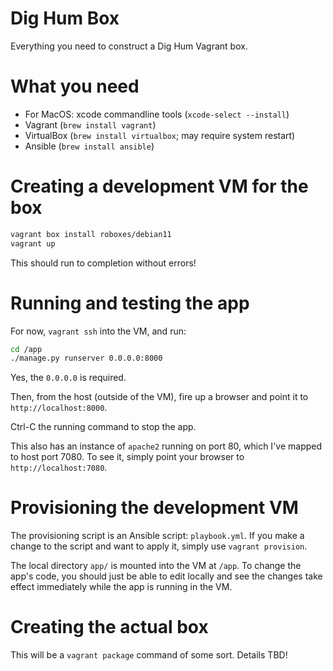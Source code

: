 # Dig Hum Box

Everything you need to construct a Dig Hum Vagrant box.

# What you need

- For MacOS: xcode commandline tools (`xcode-select --install`)
- Vagrant (`brew install vagrant`)
- VirtualBox (`brew install virtualbox`; may require system restart)
- Ansible (`brew install ansible`)

# Creating a development VM for the box

```sh
vagrant box install roboxes/debian11
vagrant up
```

This should run to completion without errors!

# Running and testing the app

For now, `vagrant ssh` into the VM, and run:

```sh
cd /app
./manage.py runserver 0.0.0.0:8000
```

Yes, the `0.0.0.0` is required.

Then, from the host (outside of the VM), fire up a browser and point it to `http://localhost:8000`.

Ctrl-C the running command to stop the app.

This also has an instance of `apache2` running on port 80, which I've mapped to host port 7080. To see it, simply point your browser to `http://localhost:7080`.

# Provisioning the development VM

The provisioning script is an Ansible script: `playbook.yml`. If you make a change to the script and want to apply it, simply use `vagrant provision`.

The local directory `app/` is mounted into the VM at `/app`. To change the app's code, you should just be able to edit locally and see the changes take effect immediately while the app is running in the VM.

# Creating the actual box

This will be a `vagrant package` command of some sort. Details TBD!
